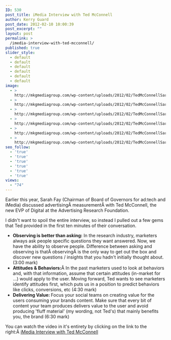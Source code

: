 ```yaml
---
ID: 530
post_title: iMedia Interview with Ted McConnell
author: Kerry Guard
post_date: 2012-02-10 10:00:39
post_excerpt: ""
layout: post
permalink: >
  /imedia-interview-with-ted-mcconnell/
published: true
slider_style:
  - default
  - default
  - default
  - default
  - default
  - default
image:
  - >
    http://mkgmediagroup.com/wp-content/uploads/2012/02/TedMcConnellSarahFayiMedia.png
  - >
    http://mkgmediagroup.com/wp-content/uploads/2012/02/TedMcConnellSarahFayiMedia.png
  - >
    http://mkgmediagroup.com/wp-content/uploads/2012/02/TedMcConnellSarahFayiMedia.png
  - >
    http://mkgmediagroup.com/wp-content/uploads/2012/02/TedMcConnellSarahFayiMedia.png
  - >
    http://mkgmediagroup.com/wp-content/uploads/2012/02/TedMcConnellSarahFayiMedia.png
  - >
    http://mkgmediagroup.com/wp-content/uploads/2012/02/TedMcConnellSarahFayiMedia.png
seo_follow:
  - 'true'
  - 'true'
  - 'true'
  - 'true'
  - 'true'
  - 'true'
views:
  - "74"
---
```

Earlier this year, Sarah Fay (Chairman of Board of Governors for ad:tech and iMedia) discussed advertisingÂ measurementÂ with Ted McConnell, the new EVP of Digital at the Advertising Research Foundation.

I didn't want to spoil the entire interview, so instead I pulled out a few gems that Ted provided in the first ten minutes of their conversation.
<ul>
	<li><strong>Observing is better than asking:</strong> In the research industry, marketers always ask people specific questions they want answered. Now, we have the ability to observe people. Difference between asking and observing is thatÂ observingÂ is the only way to get out the box and discover new questions / insights that you hadn't initially thought about. (3:00 mark)</li>
	<li><strong>Attitudes &amp; Behaviors:</strong>Â In the past marketers used to look at behaviors and, with that information, assume that certain attitudes (in-market for ...) would apply to the user. Moving forward, Ted wants to see marketers identify attitudes first, which puts us in a position to predict behaviors like clicks, conversions, etc (4:30 mark)</li>
	<li><strong>Delivering Value: </strong>Focus your social teams on creating value for the users consuming your brands content. Make sure that every bit of content your team produces delivers value to the user and avoid producing 'fluff material' (my wording, not Ted's) that mainly benefits you, the brand (6:30 mark)</li>
</ul>
You can watch the video in it's entirety by clicking on the link to the right:Â <a href="http://youtu.be/g7qIZ7ffDNI">iMedia Interview with Ted McConnell</a>

